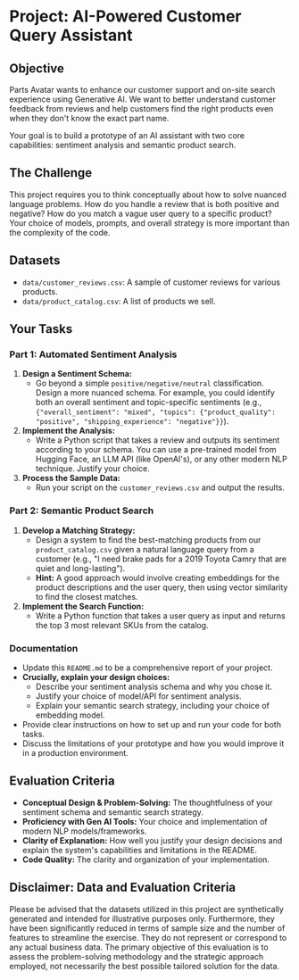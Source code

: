 
# Project: AI-Powered Customer Query Assistant

## Objective
Parts Avatar wants to enhance our customer support and on-site search experience using Generative AI. We want to better understand customer feedback from reviews and help customers find the right products even when they don't know the exact part name.

Your goal is to build a prototype of an AI assistant with two core capabilities: sentiment analysis and semantic product search.

## The Challenge
This project requires you to think conceptually about how to solve nuanced language problems. How do you handle a review that is both positive and negative? How do you match a vague user query to a specific product? Your choice of models, prompts, and overall strategy is more important than the complexity of the code.

## Datasets
* `data/customer_reviews.csv`: A sample of customer reviews for various products.
* `data/product_catalog.csv`: A list of products we sell.

## Your Tasks

### Part 1: Automated Sentiment Analysis
1.  **Design a Sentiment Schema:**
    * Go beyond a simple `positive/negative/neutral` classification. Design a more nuanced schema. For example, you could identify both an overall sentiment and topic-specific sentiments (e.g., `{"overall_sentiment": "mixed", "topics": {"product_quality": "positive", "shipping_experience": "negative"}}`).
2.  **Implement the Analysis:**
    * Write a Python script that takes a review and outputs its sentiment according to your schema. You can use a pre-trained model from Hugging Face, an LLM API (like OpenAI's), or any other modern NLP technique. Justify your choice.
3.  **Process the Sample Data:**
    * Run your script on the `customer_reviews.csv` and output the results.

### Part 2: Semantic Product Search
1.  **Develop a Matching Strategy:**
    * Design a system to find the best-matching products from our `product_catalog.csv` given a natural language query from a customer (e.g., "I need brake pads for a 2019 Toyota Camry that are quiet and long-lasting").
    * **Hint:** A good approach would involve creating embeddings for the product descriptions and the user query, then using vector similarity to find the closest matches.
2.  **Implement the Search Function:**
    * Write a Python function that takes a user query as input and returns the top 3 most relevant SKUs from the catalog.

### Documentation
* Update this `README.md` to be a comprehensive report of your project.
* **Crucially, explain your design choices:**
    * Describe your sentiment analysis schema and why you chose it.
    * Justify your choice of model/API for sentiment analysis.
    * Explain your semantic search strategy, including your choice of embedding model.
* Provide clear instructions on how to set up and run your code for both tasks.
* Discuss the limitations of your prototype and how you would improve it in a production environment.

## Evaluation Criteria
* **Conceptual Design & Problem-Solving:** The thoughtfulness of your sentiment schema and semantic search strategy.
* **Proficiency with Gen AI Tools:** Your choice and implementation of modern NLP models/frameworks.
* **Clarity of Explanation:** How well you justify your design decisions and explain the system's capabilities and limitations in the README.
* **Code Quality:** The clarity and organization of your implementation.

## Disclaimer: Data and Evaluation Criteria
Please be advised that the datasets utilized in this project are synthetically generated and intended for illustrative purposes only. Furthermore, they have been significantly reduced in terms of sample size and the number of features to streamline the exercise. They do not represent or correspond to any actual business data. The primary objective of this evaluation is to assess the problem-solving methodology and the strategic approach employed, not necessarily the best possible tailored solution for the data. 
